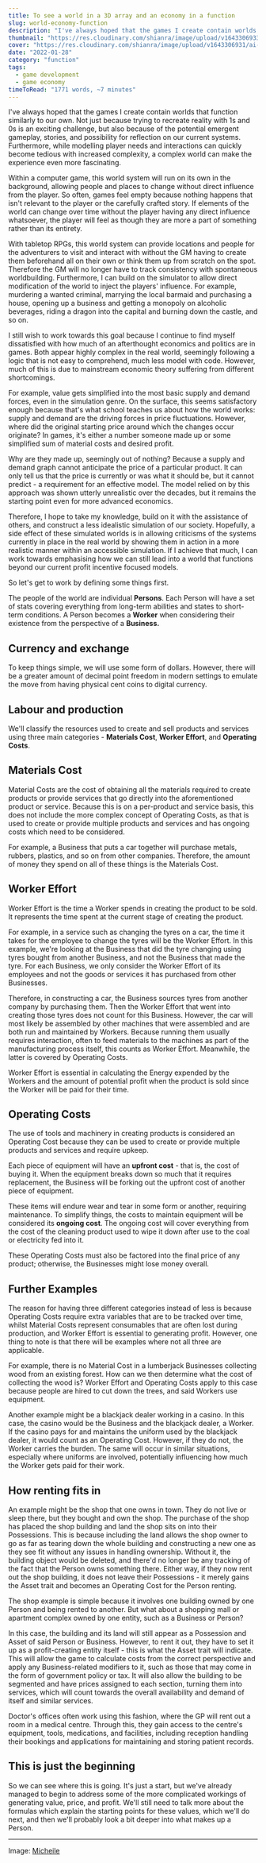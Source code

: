 ```yaml
---
title: To see a world in a 3D array and an economy in a function
slug: world-economy-function
description: "I've always hoped that the games I create contain worlds that function similarly to our own. Not just because trying to recreate reality with 1s and 0s is an exciting challenge, but also because of the potential emergent gameplay, stories, and possibility for reflection on our current systems."
thumbnail: "https://res.cloudinary.com/shianra/image/upload/v1643306933/ai-dreams/covers/thumbnails/visual-stories-micheile-SoT4-mZhyhE-unsplash_l5d2ba.jpg"
cover: "https://res.cloudinary.com/shianra/image/upload/v1643306931/ai-dreams/covers/visual-stories-micheile-SoT4-mZhyhE-unsplash-min_z3vs7s.jpg"
date: "2022-01-28"
category: "function"
tags:
  - game development
  - game economy
timeToRead: "1771 words, ~7 minutes"
---
```


I've always hoped that the games I create contain worlds that function similarly to our own. Not just because trying to recreate reality with 1s and 0s is an exciting challenge, but also because of the potential emergent gameplay, stories, and possibility for reflection on our current systems. Furthermore, while modelling player needs and interactions can quickly become tedious with increased complexity, a complex world can make the experience even more fascinating.

Within a computer game, this world system will run on its own in the background, allowing people and places to change without direct influence from the player. So often, games feel empty because nothing happens that isn't relevant to the player or the carefully crafted story. If elements of the world can change over time without the player having any direct influence whatsoever, the player will feel as though they are more a part of something rather than its entirety.

With tabletop RPGs, this world system can provide locations and people for the adventurers to visit and interact with without the GM having to create them beforehand all on their own or think them up from scratch on the spot. Therefore the GM will no longer have to track consistency with spontaneous worldbuilding. Furthermore, I can build on the simulator to allow direct modification of the world to inject the players' influence. For example, murdering a wanted criminal, marrying the local barmaid and purchasing a house, opening up a business and getting a monopoly on alcoholic beverages, riding a dragon into the capital and burning down the castle, and so on.

I still wish to work towards this goal because I continue to find myself dissatisfied with how much of an afterthought economics and politics are in games. Both appear highly complex in the real world, seemingly following a logic that is not easy to comprehend, much less model with code. However, much of this is due to mainstream economic theory suffering from different shortcomings.

For example, value gets simplified into the most basic supply and demand forces, even in the simulation genre. On the surface, this seems satisfactory enough because that's what school teaches us about how the world works: supply and demand are the driving forces in price fluctuations. However, where did the original starting price around which the changes occur originate? In games, it's either a number someone made up or some simplified sum of material costs and desired profit.

Why are they made up, seemingly out of nothing? Because a supply and demand graph cannot anticipate the price of a particular product. It can only tell us that the price is currently or was what it should be, but it cannot predict - a requirement for an effective model. The model relied on by this approach was shown utterly unrealistic over the decades, but it remains the starting point even for more advanced economics.

Therefore, I hope to take my knowledge, build on it with the assistance of others, and construct a less idealistic simulation of our society. Hopefully, a side effect of these simulated worlds is in allowing criticisms of the systems currently in place in the real world by showing them in action in a more realistic manner within an accessible simulation. If I achieve that much, I can work towards emphasising how we can still lead into a world that functions beyond our current profit incentive focused models.

So let's get to work by defining some things first.

The people of the world are individual **Persons**. Each Person will have a set of stats covering everything from long-term abilities and states to short-term conditions. A Person becomes a **Worker** when considering their existence from the perspective of a **Business.**

## Currency and exchange

To keep things simple, we will use some form of dollars. However, there will be a greater amount of decimal point freedom in modern settings to emulate the move from having physical cent coins to digital currency.

## Labour and production

We'll classify the resources used to create and sell products and services using three main categories - **Materials Cost**, **Worker Effort**, and **Operating Costs**.

## Materials Cost

Material Costs are the cost of obtaining all the materials required to create products or provide services that go directly into the aforementioned product or service. Because this is on a per-product and service basis, this does not include the more complex concept of Operating Costs, as that is used to create or provide multiple products and services and has ongoing costs which need to be considered.

For example, a Business that puts a car together will purchase metals, rubbers, plastics, and so on from other companies. Therefore, the amount of money they spend on all of these things is the Materials Cost.

## Worker Effort

Worker Effort is the time a Worker spends in creating the product to be sold. It represents the time spent at the current stage of creating the product.

For example, in a service such as changing the tyres on a car, the time it takes for the employee to change the tyres will be the Worker Effort. In this example, we're looking at the Business that did the tyre changing using tyres bought from another Business, and not the Business that made the tyre. For each Business, we only consider the Worker Effort of its employees and not the goods or services it has purchased from other Businesses.

Therefore, in constructing a car, the Business sources tyres from another company by purchasing them. Then the Worker Effort that went into creating those tyres does not count for this Business. However, the car will most likely be assembled by other machines that were assembled and are both run and maintained by Workers. Because running them usually requires interaction, often to feed materials to the machines as part of the manufacturing process itself, this counts as Worker Effort. Meanwhile, the latter is covered by Operating Costs.

Worker Effort is essential in calculating the Energy expended by the Workers and the amount of potential profit when the product is sold since the Worker will be paid for their time.

## Operating Costs

The use of tools and machinery in creating products is considered an Operating Cost because they can be used to create or provide multiple products and services and require upkeep.

Each piece of equipment will have an **upfront cost** - that is, the cost of buying it. When the equipment breaks down so much that it requires replacement, the Business will be forking out the upfront cost of another piece of equipment.

These items will endure wear and tear in some form or another, requiring maintenance. To simplify things, the costs to maintain equipment will be considered its **ongoing cost**. The ongoing cost will cover everything from the cost of the cleaning product used to wipe it down after use to the coal or electricity fed into it.

These Operating Costs must also be factored into the final price of any product; otherwise, the Businesses might lose money overall.

## Further Examples

The reason for having three different categories instead of less is because Operating Costs require extra variables that are to be tracked over time, whilst Material Costs represent consumables that are often lost during production, and Worker Effort is essential to generating profit. However, one thing to note is that there will be examples where not all three are applicable.

For example, there is no Material Cost in a lumberjack Businesses collecting wood from an existing forest. How can we then determine what the cost of collecting the wood is? Worker Effort and Operating Costs apply to this case because people are hired to cut down the trees, and said Workers use equipment.

Another example might be a blackjack dealer working in a casino. In this case, the casino would be the Business and the blackjack dealer, a Worker. If the casino pays for and maintains the uniform used by the blackjack dealer, it would count as an Operating Cost. However, if they do not, the Worker carries the burden. The same will occur in similar situations, especially where uniforms are involved, potentially influencing how much the Worker gets paid for their work.

## How renting fits in

An example might be the shop that one owns in town. They do not live or sleep there, but they bought and own the shop. The purchase of the shop has placed the shop building and land the shop sits on into their Possessions. This is because including the land allows the shop owner to go as far as tearing down the whole building and constructing a new one as they see fit without any issues in handling ownership. Without it, the building object would be deleted, and there'd no longer be any tracking of the fact that the Person owns something there. Either way, if they now rent out the shop building, it does not leave their Possessions - it merely gains the Asset trait and becomes an Operating Cost for the Person renting.

The shop example is simple because it involves one building owned by one Person and being rented to another. But what about a shopping mall or apartment complex owned by one entity, such as a Business or Person?

In this case, the building and its land will still appear as a Possession and Asset of said Person or Business. However, to rent it out, they have to set it up as a profit-creating entity itself - this is what the Asset trait will indicate. This will allow the game to calculate costs from the correct perspective and apply any Business-related modifiers to it, such as those that may come in the form of government policy or tax. It will also allow the building to be segmented and have prices assigned to each section, turning them into services, which will count towards the overall availability and demand of itself and similar services.

Doctor's offices often work using this fashion, where the GP will rent out a room in a medical centre. Through this, they gain access to the centre's equipment, tools, medications, and facilities, including reception handling their bookings and applications for maintaining and storing patient records.

## This is just the beginning

So we can see where this is going. It's just a start, but we've already managed to begin to address some of the more complicated workings of generating value, price, and profit. We'll still need to talk more about the formulas which explain the starting points for these values, which we'll do next, and then we'll probably look a bit deeper into what makes up a Person.

---

Image: <a href="https://unsplash.com/photos/SoT4-mZhyhE" rel="noopener" target="_blank">Micheile</a>

